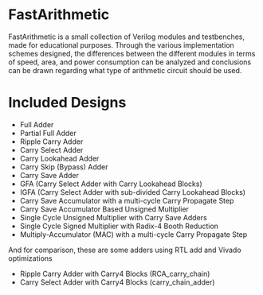 # FastArithmetic

FastArithmetic is a small collection of Verilog modules and testbenches, made for educational purposes. Through the various implementation schemes designed, the differences between the different modules in terms of speed, area, and power consumption can be analyzed and conclusions can be drawn regarding what type of arithmetic circuit should be used.

# Included Designs
- Full Adder
- Partial Full Adder
- Ripple Carry Adder
- Carry Select Adder
- Carry Lookahead Adder
- Carry Skip (Bypass) Adder
- Carry Save Adder
- GFA (Carry Select Adder with Carry Lookahead Blocks)
- IGFA (Carry Select Adder with sub-divided Carry Lookahead Blocks)
- Carry Save Accumulator with a multi-cycle Carry Propagate Step
- Carry Save Accumulator Based Unsigned Multiplier
- Single Cycle Unsigned Multiplier with Carry Save Adders
- Single Cycle Signed Multiplier with Radix-4 Booth Reduction
- Multiply-Accumulator (MAC) with a multi-cycle Carry Propagate Step

And for comparison, these are some adders using RTL add and Vivado optimizations
- Ripple Carry Adder with Carry4 Blocks (RCA_carry_chain)
- Carry Select Adder with Carry4 Blocks (carry_chain_adder)